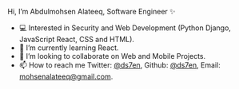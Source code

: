 Hi, I’m Abdulmohsen Alateeq, Software Engineer ✨
- 💻 Interested in Security and Web Development (Python Django, JavaScript React, CSS and HTML). 
- 📰 I’m currently learning React.
- 💞️ I’m looking to collaborate on Web and Mobile Projects.
- 📫 How to reach me Twitter: [@ds7en](https://twitter.com/ds7en), Github: [@ds7en](https://github.com/ds7en), Email: [mohsenalateeq@gmail.com](mailto:mohsenalateeq@gmail.com).

<!---
ds7en/ds7en is a ✨ special ✨ repository because its `README.md` (this file) appears on your GitHub profile.
You can click the Preview link to take a look at your changes.
--->
